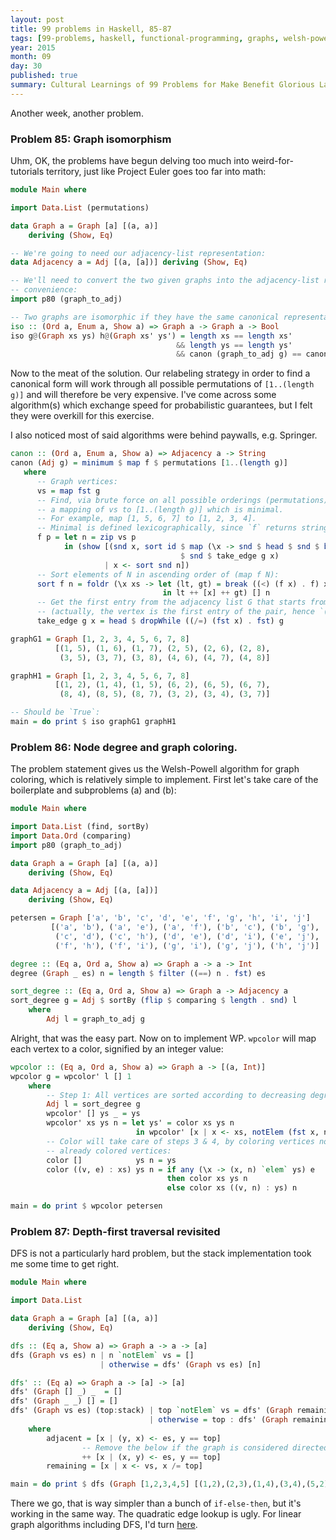 ```yaml
---
layout: post
title: 99 problems in Haskell, 85-87
tags: [99-problems, haskell, functional-programming, graphs, welsh-powell]
year: 2015
month: 09
day: 30
published: true
summary: Cultural Learnings of 99 Problems for Make Benefit Glorious Language of Haskell
---
```


Another week, another problem.

### Problem 85: Graph isomorphism

Uhm, OK, the problems have begun delving too much into weird-for-tutorials territory, just
like Project Euler goes too far into math:

```haskell
module Main where

import Data.List (permutations)

data Graph a = Graph [a] [(a, a)]
    deriving (Show, Eq)

-- We're going to need our adjacency-list representation:
data Adjacency a = Adj [(a, [a])] deriving (Show, Eq)

-- We'll need to convert the two given graphs into the adjacency-list representation for
-- convenience:
import p80 (graph_to_adj)

-- Two graphs are isomorphic if they have the same canonical representation:
iso :: (Ord a, Enum a, Show a) => Graph a -> Graph a -> Bool
iso g@(Graph xs ys) h@(Graph xs' ys') = length xs == length xs'
                                     && length ys == length ys'
                                     && canon (graph_to_adj g) == canon (graph_to_adj h)
```

Now to the meat of the solution. Our relabeling strategy in order to find a canonical form
will work through all possible permutations of `[1..(length g)]` and will therefore be
very expensive. I've come across some algorithm(s) which exchange speed for probabilistic
guarantees, but I felt they were overkill for this exercise.

I also noticed most of said algorithms were behind paywalls, e.g. Springer.

```haskell
canon :: (Ord a, Enum a, Show a) => Adjacency a -> String
canon (Adj g) = minimum $ map f $ permutations [1..(length g)]
   where
      -- Graph vertices:
      vs = map fst g
      -- Find, via brute force on all possible orderings (permutations) of vs,
      -- a mapping of vs to [1..(length g)] which is minimal.
      -- For example, map [1, 5, 6, 7] to [1, 2, 3, 4].
      -- Minimal is defined lexicographically, since `f` returns strings:
      f p = let n = zip vs p
            in (show [(snd x, sort id $ map (\x -> snd $ head $ snd $ break ((==) x . fst) n)
                                      $ snd $ take_edge g x)
                     | x <- sort snd n])
      -- Sort elements of N in ascending order of (map f N):
      sort f n = foldr (\x xs -> let (lt, gt) = break ((<) (f x) . f) xs
                                  in lt ++ [x] ++ gt) [] n
      -- Get the first entry from the adjacency list G that starts from the given node X
      -- (actually, the vertex is the first entry of the pair, hence `(fst x)`):
      take_edge g x = head $ dropWhile ((/=) (fst x) . fst) g

graphG1 = Graph [1, 2, 3, 4, 5, 6, 7, 8]
          [(1, 5), (1, 6), (1, 7), (2, 5), (2, 6), (2, 8),
           (3, 5), (3, 7), (3, 8), (4, 6), (4, 7), (4, 8)]

graphH1 = Graph [1, 2, 3, 4, 5, 6, 7, 8]
          [(1, 2), (1, 4), (1, 5), (6, 2), (6, 5), (6, 7),
           (8, 4), (8, 5), (8, 7), (3, 2), (3, 4), (3, 7)]

-- Should be `True`:
main = do print $ iso graphG1 graphH1
```

### Problem 86: Node degree and graph coloring.

The problem statement gives us the Welsh-Powell algorithm for graph coloring, which is
relatively simple to implement. First let's take care of the boilerplate and subproblems
(a) and (b):

```haskell
module Main where

import Data.List (find, sortBy)
import Data.Ord (comparing)
import p80 (graph_to_adj)

data Graph a = Graph [a] [(a, a)]
    deriving (Show, Eq)

data Adjacency a = Adj [(a, [a])]
    deriving (Show, Eq)

petersen = Graph ['a', 'b', 'c', 'd', 'e', 'f', 'g', 'h', 'i', 'j']
         [('a', 'b'), ('a', 'e'), ('a', 'f'), ('b', 'c'), ('b', 'g'),
          ('c', 'd'), ('c', 'h'), ('d', 'e'), ('d', 'i'), ('e', 'j'),
          ('f', 'h'), ('f', 'i'), ('g', 'i'), ('g', 'j'), ('h', 'j')]

degree :: (Eq a, Ord a, Show a) => Graph a -> a -> Int
degree (Graph _ es) n = length $ filter ((==) n . fst) es

sort_degree :: (Eq a, Ord a, Show a) => Graph a -> Adjacency a
sort_degree g = Adj $ sortBy (flip $ comparing $ length . snd) l
    where
        Adj l = graph_to_adj g
```

Alright, that was the easy part. Now on to implement WP. `wpcolor` will map each vertex to
a color, signified by an integer value:

```haskell
wpcolor :: (Eq a, Ord a, Show a) => Graph a -> [(a, Int)]
wpcolor g = wpcolor' l [] 1
    where
        -- Step 1: All vertices are sorted according to decreasing degree
        Adj l = sort_degree g
        wpcolor' [] ys _ = ys
        wpcolor' xs ys n = let ys' = color xs ys n
                            in wpcolor' [x | x <- xs, notElem (fst x, n) ys'] ys' (n+1)
        -- Color will take care of steps 3 & 4, by coloring vertices not connected to
        -- already colored vertices:
        color []            ys n = ys
        color ((v, e) : xs) ys n = if any (\x -> (x, n) `elem` ys) e
                                   then color xs ys n
                                   else color xs ((v, n) : ys) n

main = do print $ wpcolor petersen
```

### Problem 87: Depth-first traversal revisited

DFS is not a particularly hard problem, but the stack implementation took me some time to
get right.

```haskell
module Main where

import Data.List

data Graph a = Graph [a] [(a, a)]
    deriving (Show, Eq)

dfs :: (Eq a, Show a) => Graph a -> a -> [a]
dfs (Graph vs es) n | n `notElem` vs = []
                    | otherwise = dfs' (Graph vs es) [n]

dfs' :: (Eq a) => Graph a -> [a] -> [a]
dfs' (Graph [] _) _  = []
dfs' (Graph _ _) [] = []
dfs' (Graph vs es) (top:stack) | top `notElem` vs = dfs' (Graph remaining es) stack
                               | otherwise = top : dfs' (Graph remaining es) (adjacent ++ stack)
    where
        adjacent = [x | (y, x) <- es, y == top]
                -- Remove the below if the graph is considered directed:
                ++ [x | (x, y) <- es, y == top]
        remaining = [x | x <- vs, x /= top]

main = do print $ dfs (Graph [1,2,3,4,5] [(1,2),(2,3),(1,4),(3,4),(5,2),(5,4)]) 1
```

There we go, that is way simpler than a bunch of `if-else-then`, but it's working in the
same way. The quadratic edge lookup is ugly. For linear graph algorithms including DFS,
I'd turn
[here](http://www.researchgate.net/publication/2295532_Lazy_Depth-First_Search_and_Linear_Graph_Algorithms_in_Haskell).
